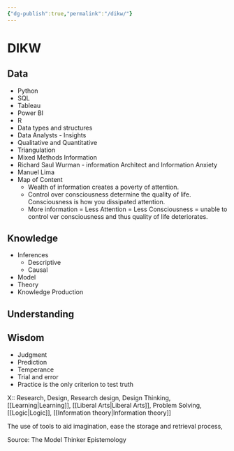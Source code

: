 ```yaml
---
{"dg-publish":true,"permalink":"/dikw/"}
---
```


# DIKW
## Data
- Python
- SQL
- Tableau
- Power BI
- R
- Data types and structures
- Data Analysts - Insights 
- Qualitative and Quantitative
- Triangulation
- Mixed Methods
Information
- Richard Saul Wurman - information Architect and Information Anxiety
- Manuel Lima
- Map of Content
	- Wealth of information creates a poverty of attention. 
	- Control over consciousness determine the quality of life. Consciousness is how you dissipated attention. 
	- More information = Less Attention = Less Consciousness = unable to control ver consciousness and thus quality of life deteriorates.
## Knowledge
- Inferences
	- Descriptive
	- Causal
- Model
- Theory
- Knowledge Production
## Understanding
## Wisdom
- Judgment 
- Prediction
- Temperance
- Trial and error
- Practice is the only criterion to test truth

X:: Research, Design, Research design, Design Thinking, [[Learning\|Learning]], [[Liberal Arts\|Liberal Arts]], Problem Solving, [[Logic\|Logic]], [[Information theory\|Information theory]]

The use of tools to aid imagination, ease the storage and retrieval process, 

Source: 
The Model Thinker
Epistemology
